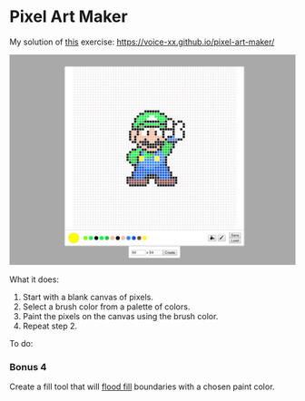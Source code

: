 # Pixel Art Maker

My solution of [this](https://github.com/gSchool/pixel-art-maker) exercise: https://voice-xx.github.io/pixel-art-maker/

![Pixel Art Maker](preview.PNG)

What it does:
1. Start with a blank canvas of pixels.
2. Select a brush color from a palette of colors.
3. Paint the pixels on the canvas using the brush color.
4. Repeat step 2.

To do:
### Bonus 4

Create a fill tool that will [flood fill](https://en.wikipedia.org/wiki/Flood_fill) boundaries with a chosen paint color. 
